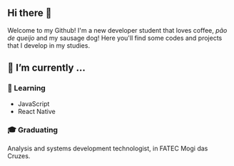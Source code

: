 ## Hi there 👋
Welcome to my Github! I'm a new developer student that loves coffee, *pão de queijo* and my sausage dog!  Here you'll find some codes and projects that I develop in my studies.

## :calendar: I’m currently ...
### 🌱 Learning
* JavaScript
* React Native
### :mortar_board: Graduating  
Analysis and systems development technologist, in FATEC Mogi das Cruzes.
<!--
**ThaisMignoli/ThaisMignoli** is a ✨ _special_ ✨ repository because its `README.md` (this file) appears on your GitHub profile.

Here are some ideas to get you started:

- 🔭 I’m currently working on ...
- 🌱 I’m currently learning ...
- 👯 I’m looking to collaborate on ...
- 🤔 I’m looking for help with ...
- 💬 Ask me about ...
- 📫 How to reach me: ...
- 😄 Pronouns: ...
- ⚡ Fun fact: ...
-->
